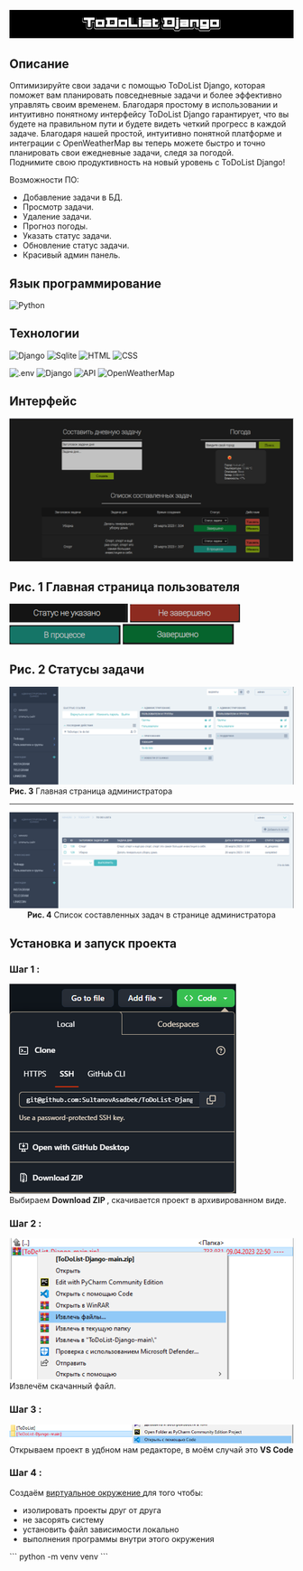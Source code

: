 ![Header](https://github.com/SultanovAsadbek/ToDoList-Django/blob/Example/Project_assets/prj_name.gif)

## Описание
Оптимизируйте свои задачи с помощью ToDoList Django, которая поможет вам планировать повседневные задачи и более эффективно управлять своим временем. Благодаря простому в использовании и интуитивно понятному интерфейсу ToDoList Django гарантирует, что вы будете на правильном пути и будете видеть четкий прогресс в каждой задаче. Благодаря нашей простой, интуитивно понятной платформе и интеграции с OpenWeatherMap вы теперь можете быстро и точно планировать свои ежедневные задачи, следя за погодой. 
<br> Поднимите свою продуктивность на новый уровень с ToDoList Django!

Возможности ПО:
- Добавление задачи в БД.
- Просмотр задачи.
- Удаление задачи.
- Прогноз погоды.
- Указать статус задачи.
- Обновление статус задачи.
- Красивый админ панель.
 
## Язык программирование
![Python](https://img.shields.io/badge/python-black?style=for-the-badge&logo=python&logoColor=yellow)

## Технологии
![Django](https://img.shields.io/badge/Django-black?style=for-the-badge&logo=django&logoColor=green)
![Sqlite](https://img.shields.io/badge/sqlite3-black?style=for-the-badge&logo=sqlite&logoColor=blue)
![HTML](https://img.shields.io/badge/HTML5-black?style=for-the-badge&logo=HTML5&logoColor=orange)
![CSS](https://img.shields.io/badge/CSS3-black?style=for-the-badge&logo=CSS3&logoColor=blue)

![.env](https://img.shields.io/badge/.env-black?style=for-the-badge&logo=.env&logoColor=green)
![Django](https://img.shields.io/badge/django_jet_reboot-black?style=for-the-badge&logo=Vectorworks&logoColor=red)
![API](https://img.shields.io/badge/API-black?style=for-the-badge&logo=Vectorworks&logoColor=blue)
![OpenWeatherMap](https://img.shields.io/badge/openweathermap-black?style=for-the-badge&logo=Vectorworks&logoColor=blue)



## Интерфейс
![main_page](https://github.com/SultanovAsadbek/ToDoList-Django/blob/Example/Project_assets/main_page.png)

**Рис. 1**  Главная страница пользователя
---

![none_status](https://github.com/SultanovAsadbek/ToDoList-Django/blob/Example/Project_assets/none_status.png)
![not_completed](https://github.com/SultanovAsadbek/ToDoList-Django/blob/Example/Project_assets/not_completed.png)
![in_progress](https://github.com/SultanovAsadbek/ToDoList-Django/blob/Example/Project_assets/in_progress.png)
![completed](https://github.com/SultanovAsadbek/ToDoList-Django/blob/Example/Project_assets/completed.png)

**Рис. 2** Статусы задачи
---

![main_admin_page](https://github.com/SultanovAsadbek/ToDoList-Django/blob/Example/Project_assets/main_admin_page.png)
**Рис. 3** Главная страница администратора
<hr>

<p align="center">
  <img src="https://github.com/SultanovAsadbek/ToDoList-Django/blob/Example/Project_assets/taks_list_admin_page.png" />
  <strong>Рис. 4</strong> Список составленных задач в странице администратора
</p>

## Установка и запуск проекта
<h3> Шаг 1 : </h3>
<p>
 <img src="https://github.com/SultanovAsadbek/ToDoList-Django/blob/main/Project_assets/step-1_installing.png" />
 <br> Выбираем  <b> Download ZIP </b>, скачивается проект в архивированном виде.
</p>


<h3> Шаг 2 : </h3>
<p>
 <img src="https://github.com/SultanovAsadbek/ToDoList-Django/blob/main/Project_assets/step-2_installing.png" />
 <br> Извлечём скачанный файл.
</p>

<h3> Шаг 3 : </h3>
<p>
 <img src="https://github.com/SultanovAsadbek/ToDoList-Django/blob/main/Project_assets/step-3_installing.png" />
 <br> Открываем проект в удбном нам редакторе, в моём случай это <b> VS Code </b> 
</p>

<h3> Шаг 4 : </h3>
Создаём <a href="https://pyneng.readthedocs.io/ru/latest/book/01_intro/virtualenv.html">виртуальное окружение </a> для того чтобы:
<ul>
 <li> изолировать проекты друг от друга </li>
 <li> не засорять систему </li>
 <li> установить файл зависимости локально </li>
 <li> выполнения программы внутри этого окружения </li>
</ul>
```
python -m venv venv
```
